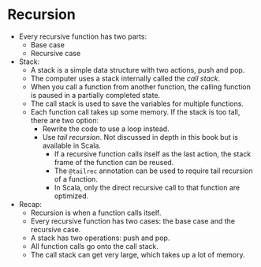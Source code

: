 # Recursion

- Every recursive function has two parts:
    - Base case
    - Recursive case
- Stack:
    - A stack is a simple data structure with two actions, push and pop.
    - The computer uses a stack internally called the _call stack_.
    - When you call a function from another function, the calling function is paused in a partially completed state.
    - The call stack is used to save the variables for multiple functions.
    - Each function call takes up some memory. If the stack is too tall, there are two option:
        - Rewrite the code to use a loop instead.
        - Use _tail recursion_. Not discussed in depth in this book but is available in Scala.
            - If a recursive function calls itself as the last action, the stack frame of the function can be reused.
            - The `@tailrec` annotation can be used to require tail recursion of a function.
            - In Scala, only the direct recursive call to that function are optimized.
- Recap:
    - Recursion is when a function calls itself.
    - Every recursive function has two cases: the base case and the recursive case.
    - A stack has two operations: push and pop.
    - All function calls go onto the call stack.
    - The call stack can get very large, which takes up a lot of memory.